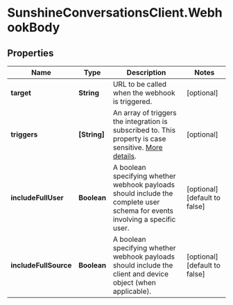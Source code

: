 # SunshineConversationsClient.WebhookBody

## Properties

Name | Type | Description | Notes
------------ | ------------- | ------------- | -------------
**target** | **String** | URL to be called when the webhook is triggered. | [optional] 
**triggers** | **[String]** | An array of triggers the integration is subscribed to. This property is case sensitive. [More details](https://docs.smooch.io/rest/#section/Webhook-Triggers). | [optional] 
**includeFullUser** | **Boolean** | A boolean specifying whether webhook payloads should include the complete user schema for events involving a specific user. | [optional] [default to false]
**includeFullSource** | **Boolean** | A boolean specifying whether webhook payloads should include the client and device object (when applicable). | [optional] [default to false]


